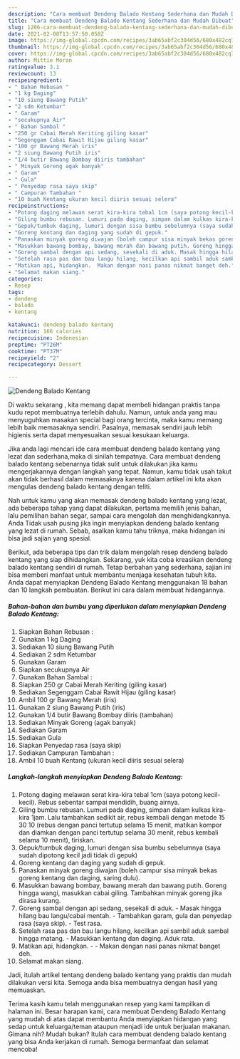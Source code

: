 ```yaml
---
description: "Cara membuat Dendeng Balado Kentang Sederhana dan Mudah Dibuat"
title: "Cara membuat Dendeng Balado Kentang Sederhana dan Mudah Dibuat"
slug: 1206-cara-membuat-dendeng-balado-kentang-sederhana-dan-mudah-dibuat
date: 2021-02-08T13:57:50.058Z
image: https://img-global.cpcdn.com/recipes/3ab65abf2c304d56/680x482cq70/dendeng-balado-kentang-foto-resep-utama.jpg
thumbnail: https://img-global.cpcdn.com/recipes/3ab65abf2c304d56/680x482cq70/dendeng-balado-kentang-foto-resep-utama.jpg
cover: https://img-global.cpcdn.com/recipes/3ab65abf2c304d56/680x482cq70/dendeng-balado-kentang-foto-resep-utama.jpg
author: Mittie Moran
ratingvalue: 3.1
reviewcount: 13
recipeingredient:
- " Bahan Rebusan "
- "1 kg Daging"
- "10 siung Bawang Putih"
- "2 sdm Ketumbar"
- " Garam"
- "secukupnya Air"
- " Bahan Sambal "
- "250 gr Cabai Merah Keriting giling kasar"
- "Segenggam Cabai Rawit Hijau giling kasar"
- "100 gr Bawang Merah iris"
- "2 siung Bawang Putih iris"
- "1/4 butir Bawang Bombay diiris tambahan"
- " Minyak Goreng agak banyak"
- " Garam"
- " Gula"
- " Penyedap rasa saya skip"
- " Campuran Tambahan "
- "10 buah Kentang ukuran kecil diiris sesuai selera"
recipeinstructions:
- "Potong daging melawan serat kira-kira tebal 1cm (saya potong kecil-kecil). Rebus sebentar sampai mendidih, buang airnya."
- "Giling bumbu rebusan. Lumuri pada daging, simpan dalam kulkas kira-kira 1jam. Lalu tambahkan sedikit air, rebus kembali dengan metode 15 30 10 (rebus dengan panci tertutup selama 15 menit, matikan kompor dan diamkan dengan panci tertutup selama 30 menit, rebus kembali selama 10 menit), tiriskan."
- "Gepuk/tumbuk daging, lumuri dengan sisa bumbu sebelumnya (saya sudah dipotong kecil jadi tidak di gepuk)"
- "Goreng kentang dan daging yang sudah di gepuk."
- "Panaskan minyak goreng diwajan (boleh campur sisa minyak bekas goreng kentang dan daging, saring dulu)."
- "Masukkan bawang bombay, bawang merah dan bawang putih. Goreng hingga wangi, masukkan cabai giling. Tambahkan minyak goreng jika dirasa kurang."
- "Goreng sambal dengan api sedang, sesekali di aduk. Masak hingga hilang bau langu/cabai mentah. Tambahkan garam, gula dan penyedap rasa (saya skip). Test rasa."
- "Setelah rasa pas dan bau langu hilang, kecilkan api sambil aduk sambal hingga matang. Masukkan kentang dan daging. Aduk rata."
- "Matikan api, hidangkan.  Makan dengan nasi panas nikmat banget deh."
- "Selamat makan siang."
categories:
- Resep
tags:
- dendeng
- balado
- kentang

katakunci: dendeng balado kentang 
nutrition: 166 calories
recipecuisine: Indonesian
preptime: "PT26M"
cooktime: "PT37M"
recipeyield: "2"
recipecategory: Dessert

---
```



![Dendeng Balado Kentang](https://img-global.cpcdn.com/recipes/3ab65abf2c304d56/680x482cq70/dendeng-balado-kentang-foto-resep-utama.jpg)

Di waktu  sekarang , kita memang dapat membeli hidangan praktis tanpa kudu repot membuatnya terlebih dahulu. Namun, untuk anda yang mau menyuguhkan masakan special bagi orang tercinta, maka kamu memang lebih baik memasaknya sendiri. Pasalnya, memasak sendiri jauh lebih higienis serta dapat menyesuaikan sesuai kesukaan keluarga.

Jika anda lagi mencari ide cara membuat dendeng balado kentang yang lezat dan sederhana,maka di sinilah tempatnya. Cara membuat dendeng balado kentang  sebenarnya tidak sulit untuk dilakukan jika kamu mengerjakannya dengan langkah yang tepat. Namun, kamu tidak usah takut akan tidak berhasil dalam memasaknya 
karena dalam artikel ini kita akan mengulas dendeng balado kentang dengan teliti.  



Nah untuk kamu yang akan memasak dendeng balado kentang yang lezat, ada beberapa tahap yang dapat dilakukan, pertama memilih jenis bahan, lalu pemilihan bahan segar, sampai cara mengolah dan menghidangkannya. Anda Tidak usah pusing jika ingin menyiapkan dendeng balado kentang yang lezat di rumah. Sebab, asalkan kamu  tahu triknya, maka hidangan ini bisa jadi sajian yang spesial.

Berikut, ada beberapa tips dan trik dalam mengolah resep dendeng balado kentang yang siap dihidangkan. Sekarang, yuk kita coba kreasikan dendeng balado kentang sendiri di rumah. Tetap berbahan yang sederhana, sajian ini bisa memberi manfaat untuk membantu menjaga kesehatan tubuh kita. Anda dapat menyiapkan Dendeng Balado Kentang menggunakan 18 bahan dan 10 langkah pembuatan. Berikut ini cara dalam membuat hidangannya.

<!--inarticleads1-->

##### Bahan-bahan dan bumbu yang diperlukan dalam menyiapkan Dendeng Balado Kentang:

1. Siapkan  Bahan Rebusan :
1. Gunakan 1 kg Daging
1. Sediakan 10 siung Bawang Putih
1. Sediakan 2 sdm Ketumbar
1. Gunakan  Garam
1. Siapkan secukupnya Air
1. Gunakan  Bahan Sambal :
1. Siapkan 250 gr Cabai Merah Keriting (giling kasar)
1. Sediakan Segenggam Cabai Rawit Hijau (giling kasar)
1. Ambil 100 gr Bawang Merah (iris)
1. Gunakan 2 siung Bawang Putih (iris)
1. Gunakan 1/4 butir Bawang Bombay diiris (tambahan)
1. Sediakan  Minyak Goreng (agak banyak)
1. Sediakan  Garam
1. Sediakan  Gula
1. Siapkan  Penyedap rasa (saya skip)
1. Sediakan  Campuran Tambahan :
1. Ambil 10 buah Kentang (ukuran kecil diiris sesuai selera)




<!--inarticleads2-->

##### Langkah-langkah menyiapkan Dendeng Balado Kentang:

1. Potong daging melawan serat kira-kira tebal 1cm (saya potong kecil-kecil). Rebus sebentar sampai mendidih, buang airnya.
1. Giling bumbu rebusan. Lumuri pada daging, simpan dalam kulkas kira-kira 1jam. Lalu tambahkan sedikit air, rebus kembali dengan metode 15 30 10 (rebus dengan panci tertutup selama 15 menit, matikan kompor dan diamkan dengan panci tertutup selama 30 menit, rebus kembali selama 10 menit), tiriskan.
1. Gepuk/tumbuk daging, lumuri dengan sisa bumbu sebelumnya (saya sudah dipotong kecil jadi tidak di gepuk)
1. Goreng kentang dan daging yang sudah di gepuk.
1. Panaskan minyak goreng diwajan (boleh campur sisa minyak bekas goreng kentang dan daging, saring dulu).
1. Masukkan bawang bombay, bawang merah dan bawang putih. Goreng hingga wangi, masukkan cabai giling. Tambahkan minyak goreng jika dirasa kurang.
1. Goreng sambal dengan api sedang, sesekali di aduk. - Masak hingga hilang bau langu/cabai mentah. - Tambahkan garam, gula dan penyedap rasa (saya skip). - Test rasa.
1. Setelah rasa pas dan bau langu hilang, kecilkan api sambil aduk sambal hingga matang. - Masukkan kentang dan daging. Aduk rata.
1. Matikan api, hidangkan. -  - Makan dengan nasi panas nikmat banget deh.
1. Selamat makan siang.




Jadi, itulah artikel tentang  dendeng balado kentang  yang praktis dan mudah dilakukan versi kita. Semoga anda bisa membuatnya dengan hasil yang memuaskan. 

Terima kasih kamu telah menggunakan resep yang kami tampilkan di halaman ini. Besar harapan kami, cara membuat  Dendeng Balado Kentang yang mudah di atas dapat membantu Anda menyiapkan hidangan yang sedap untuk keluarga/teman ataupun menjadi ide untuk berjualan makanan. Gimana nih? Mudah bukan? Itulah cara membuat dendeng balado kentang yang bisa Anda kerjakan di rumah. Semoga bermanfaat dan selamat mencoba!

